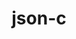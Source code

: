 ---
title: "json-c"
layout: cache
categories: [package, v0.19]
meta: {"versions": ["0.16"], "compilers": ["gcc@=11.1.0", "gcc@=7.3.1", "gcc@=7.5.0", "oneapi@=2022.1.0"], "oss": ["amzn2", "ubuntu18.04", "ubuntu20.04"], "platforms": ["linux"], "targets": ["x86_64", "x86_64_v3"], "stacks": ["data-vis-sdk", "e4s", "e4s-oneapi", "ml-cpu", "ml-cuda", "radiuss", "tutorial"], "num_specs": 5, "num_specs_by_stack": {"ml-cpu": 1, "ml-cuda": 1, "tutorial": 1, "radiuss": 1, "data-vis-sdk": 1, "e4s": 1, "e4s-oneapi": 1}}
spec_details: [{"hash": "y6tjft7nmdovdyeshay6njdwauu2xytp", "compiler": "gcc@=7.3.1", "versions": ["0.16"], "os": "amzn2", "platform": "linux", "target": "x86_64_v3", "variants": ["build_system=cmake", "build_type=RelWithDebInfo", "~ipo"], "stacks": ["ml-cpu", "ml-cuda"], "size": "-", "tarball": "https://binaries.spack.io/releases/v0.19/build_cache/linux-amzn2-x86_64_v3/gcc-7.3.1/json-c-0.16/linux-amzn2-x86_64_v3-gcc-7.3.1-json-c-0.16-y6tjft7nmdovdyeshay6njdwauu2xytp.spack"}, {"hash": "ezuwtotla7jmrd2fuugknbllkqpuhbw4", "compiler": "gcc@=7.5.0", "versions": ["0.16"], "os": "ubuntu18.04", "platform": "linux", "target": "x86_64", "variants": ["build_system=cmake", "build_type=RelWithDebInfo", "~ipo"], "stacks": ["tutorial", "radiuss"], "size": "-", "tarball": "https://binaries.spack.io/releases/v0.19/build_cache/linux-ubuntu18.04-x86_64/gcc-7.5.0/json-c-0.16/linux-ubuntu18.04-x86_64-gcc-7.5.0-json-c-0.16-ezuwtotla7jmrd2fuugknbllkqpuhbw4.spack"}, {"hash": "dimalp5zdkpykdpduvnulmxae5dy6c56", "compiler": "gcc@=7.5.0", "versions": ["0.16"], "os": "ubuntu18.04", "platform": "linux", "target": "x86_64", "variants": ["build_system=cmake", "build_type=RelWithDebInfo", "~ipo"], "stacks": ["data-vis-sdk"], "size": "-", "tarball": "https://binaries.spack.io/releases/v0.19/build_cache/linux-ubuntu18.04-x86_64/gcc-7.5.0/json-c-0.16/linux-ubuntu18.04-x86_64-gcc-7.5.0-json-c-0.16-dimalp5zdkpykdpduvnulmxae5dy6c56.spack"}, {"hash": "3mqcz55egyhy4w6ynfnmfmlhmfqasdov", "compiler": "gcc@=11.1.0", "versions": ["0.16"], "os": "ubuntu20.04", "platform": "linux", "target": "x86_64", "variants": ["build_system=cmake", "build_type=RelWithDebInfo", "~ipo"], "stacks": ["e4s"], "size": "-", "tarball": "https://binaries.spack.io/releases/v0.19/build_cache/linux-ubuntu20.04-x86_64/gcc-11.1.0/json-c-0.16/linux-ubuntu20.04-x86_64-gcc-11.1.0-json-c-0.16-3mqcz55egyhy4w6ynfnmfmlhmfqasdov.spack"}, {"hash": "yfpwkdrdnh7mqn2llwfyrlwwvpq66674", "compiler": "oneapi@=2022.1.0", "versions": ["0.16"], "os": "ubuntu20.04", "platform": "linux", "target": "x86_64", "variants": ["build_system=cmake", "build_type=RelWithDebInfo", "~ipo"], "stacks": ["e4s-oneapi"], "size": "-", "tarball": "https://binaries.spack.io/releases/v0.19/build_cache/linux-ubuntu20.04-x86_64/oneapi-2022.1.0/json-c-0.16/linux-ubuntu20.04-x86_64-oneapi-2022.1.0-json-c-0.16-yfpwkdrdnh7mqn2llwfyrlwwvpq66674.spack"}]
---